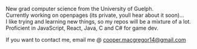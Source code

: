 New grad computer science from the University of Guelph.<br>
Currently working on openpages (its private, youll hear about it soon)...<br>
I like trying and learning new things, so my repos will be a mixture of a lot.<br>
Proficient in JavaScript, React, Java, C and C# for game dev.<br>

If you want to contact me, email me @ cooper.macgregor14@gmail.com<br>



